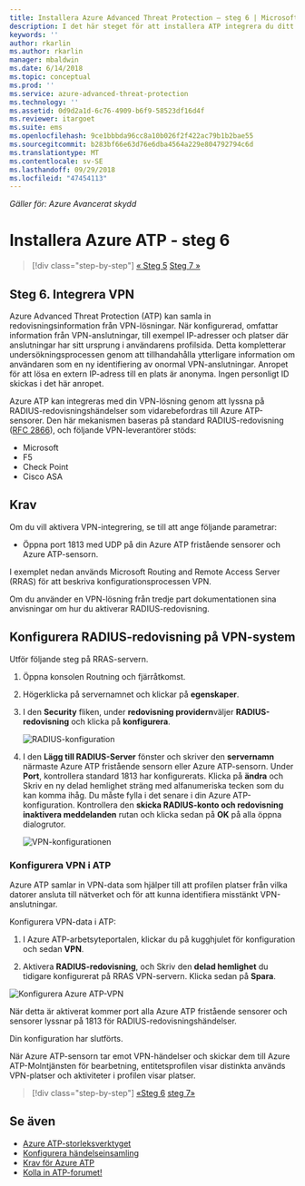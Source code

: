 ```yaml
---
title: Installera Azure Advanced Threat Protection – steg 6 | Microsoft Docs
description: I det här steget för att installera ATP integrera du ditt VPN.
keywords: ''
author: rkarlin
ms.author: rkarlin
manager: mbaldwin
ms.date: 6/14/2018
ms.topic: conceptual
ms.prod: ''
ms.service: azure-advanced-threat-protection
ms.technology: ''
ms.assetid: 0d9d2a1d-6c76-4909-b6f9-58523df16d4f
ms.reviewer: itargoet
ms.suite: ems
ms.openlocfilehash: 9ce1bbbda96cc8a10b026f2f422ac79b1b2bae55
ms.sourcegitcommit: b283bf66e63d76e6dba4564a229e804792794c6d
ms.translationtype: MT
ms.contentlocale: sv-SE
ms.lasthandoff: 09/29/2018
ms.locfileid: "47454113"
---
```

*Gäller för: Azure Avancerat skydd*



# <a name="install-azure-atp---step-6"></a>Installera Azure ATP - steg 6

> [!div class="step-by-step"]
> [« Steg 5](install-atp-step5.md)
> [Steg 7 »](install-atp-step7.md)

## <a name="step-6-integrate-vpn"></a>Steg 6. Integrera VPN

Azure Advanced Threat Protection (ATP) kan samla in redovisningsinformation från VPN-lösningar. När konfigurerad, omfattar information från VPN-anslutningar, till exempel IP-adresser och platser där anslutningar har sitt ursprung i användarens profilsida. Detta kompletterar undersökningsprocessen genom att tillhandahålla ytterligare information om användaren som en ny identifiering av onormal VPN-anslutningar. Anropet för att lösa en extern IP-adress till en plats är anonyma. Ingen personligt ID skickas i det här anropet.

Azure ATP kan integreras med din VPN-lösning genom att lyssna på RADIUS-redovisningshändelser som vidarebefordras till Azure ATP-sensorer. Den här mekanismen baseras på standard RADIUS-redovisning ([RFC 2866](https://tools.ietf.org/html/rfc2866)), och följande VPN-leverantörer stöds:

-   Microsoft
-   F5
-   Check Point
-   Cisco ASA

## <a name="prerequisites"></a>Krav

Om du vill aktivera VPN-integrering, se till att ange följande parametrar:

-   Öppna port 1813 med UDP på din Azure ATP fristående sensorer och Azure ATP-sensorn.


I exemplet nedan används Microsoft Routing and Remote Access Server (RRAS) för att beskriva konfigurationsprocessen VPN.

Om du använder en VPN-lösning från tredje part dokumentationen sina anvisningar om hur du aktiverar RADIUS-redovisning.

## <a name="configure-radius-accounting-on-the-vpn-system"></a>Konfigurera RADIUS-redovisning på VPN-system

Utför följande steg på RRAS-servern.
 
1.  Öppna konsolen Routning och fjärråtkomst.
2.  Högerklicka på servernamnet och klickar på **egenskaper**.
3.  I den **Security** fliken, under **redovisning providern**väljer **RADIUS-redovisning** och klicka på **konfigurera**.

    ![RADIUS-konfiguration](./media/radius-setup.png)

4.  I den **Lägg till RADIUS-Server** fönster och skriver den **servernamn** närmaste Azure ATP fristående sensorn eller Azure ATP-sensorn. Under **Port**, kontrollera standard 1813 har konfigurerats. Klicka på **ändra** och Skriv en ny delad hemlighet sträng med alfanumeriska tecken som du kan komma ihåg. Du måste fylla i det senare i din Azure ATP-konfiguration. Kontrollera den **skicka RADIUS-konto och redovisning inaktivera meddelanden** rutan och klicka sedan på **OK** på alla öppna dialogrutor.
 
     ![VPN-konfigurationen](./media/vpn-set-accounting.png)
     
### <a name="configure-vpn-in-atp"></a>Konfigurera VPN i ATP

Azure ATP samlar in VPN-data som hjälper till att profilen platser från vilka datorer ansluta till nätverket och för att kunna identifiera misstänkt VPN-anslutningar.

Konfigurera VPN-data i ATP:

1.  I Azure ATP-arbetsyteportalen, klickar du på kugghjulet för konfiguration och sedan **VPN**.
 

2.  Aktivera **RADIUS-redovisning**, och Skriv den **delad hemlighet** du tidigare konfigurerat på RRAS VPN-servern. Klicka sedan på **Spara**.
 

  ![Konfigurera Azure ATP-VPN](./media/atp-vpn-radius.png)


När detta är aktiverat kommer port alla Azure ATP fristående sensorer och sensorer lyssnar på 1813 för RADIUS-redovisningshändelser. 

Din konfiguration har slutförts. 

När Azure ATP-sensorn tar emot VPN-händelser och skickar dem till Azure ATP-Molntjänsten för bearbetning, entitetsprofilen visar distinkta används VPN-platser och aktiviteter i profilen visar platser.





> [!div class="step-by-step"]
> [«Steg 6](install-atp-step5.md)
> [steg 7»](install-atp-step7.md)


## <a name="see-also"></a>Se även
- [Azure ATP-storleksverktyget](http://aka.ms/aatpsizingtool)
- [Konfigurera händelseinsamling](configure-event-collection.md)
- [Krav för Azure ATP](atp-prerequisites.md)
- [Kolla in ATP-forumet!](https://aka.ms/azureatpcommunity)
